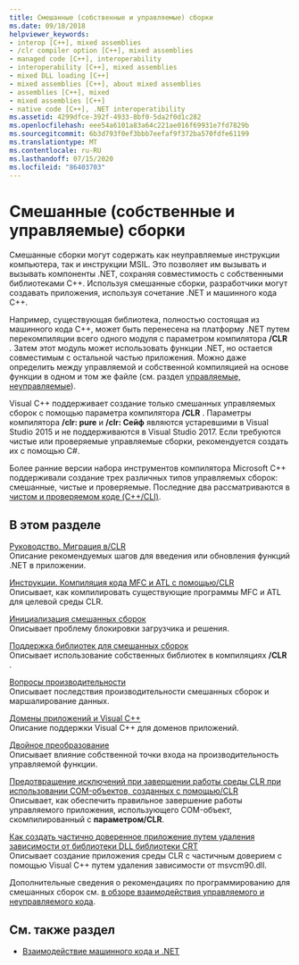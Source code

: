 ```yaml
---
title: Смешанные (собственные и управляемые) сборки
ms.date: 09/18/2018
helpviewer_keywords:
- interop [C++], mixed assemblies
- /clr compiler option [C++], mixed assemblies
- managed code [C++], interoperability
- interoperability [C++], mixed assemblies
- mixed DLL loading [C++]
- mixed assemblies [C++], about mixed assemblies
- assemblies [C++], mixed
- mixed assemblies [C++]
- native code [C++], .NET interoperatibility
ms.assetid: 4299dfce-392f-4933-8bf0-5da2f0d1c282
ms.openlocfilehash: eee54a6101a83a64c221ae016f69931e7fd7829b
ms.sourcegitcommit: 6b3d793f0ef3bbb7eefaf9f372ba570fdfe61199
ms.translationtype: MT
ms.contentlocale: ru-RU
ms.lasthandoff: 07/15/2020
ms.locfileid: "86403703"
---
```

# <a name="mixed-native-and-managed-assemblies"></a>Смешанные (собственные и управляемые) сборки

Смешанные сборки могут содержать как неуправляемые инструкции компьютера, так и инструкции MSIL. Это позволяет им вызывать и вызывать компоненты .NET, сохраняя совместимость с собственными библиотеками C++. Используя смешанные сборки, разработчики могут создавать приложения, используя сочетание .NET и машинного кода C++.

Например, существующая библиотека, полностью состоящая из машинного кода C++, может быть перенесена на платформу .NET путем перекомпиляции всего одного модуля с параметром компилятора **/CLR** . Затем этот модуль может использовать функции .NET, но остается совместимым с остальной частью приложения. Можно даже определить между управляемой и собственной компиляцией на основе функции в одном и том же файле (см. раздел [управляемые, неуправляемые](../preprocessor/managed-unmanaged.md)).

Visual C++ поддерживает создание только смешанных управляемых сборок с помощью параметра компилятора **/CLR** . Параметры компилятора **/clr: pure** и **/clr: Сейф** являются устаревшими в Visual Studio 2015 и не поддерживаются в Visual Studio 2017. Если требуются чистые или проверяемые управляемые сборки, рекомендуется создать их с помощью C#.

Более ранние версии набора инструментов компилятора Microsoft C++ поддерживали создание трех различных типов управляемых сборок: смешанные, чистые и проверяемые. Последние два рассматриваются в [чистом и проверяемом коде (C++/CLI)](../dotnet/pure-and-verifiable-code-cpp-cli.md).

## <a name="in-this-section"></a>В этом разделе

[Руководство. Миграция в/CLR](../dotnet/how-to-migrate-to-clr.md)<br/>
Описание рекомендуемых шагов для введения или обновления функций .NET в приложении.

[Инструкции. Компиляция кода MFC и ATL с помощью/CLR](../dotnet/how-to-compile-mfc-and-atl-code-by-using-clr.md)<br/>
Описывает, как компилировать существующие программы MFC и ATL для целевой среды CLR.

[Инициализация смешанных сборок](../dotnet/initialization-of-mixed-assemblies.md)<br/>
Описывает проблему блокировки загрузчика и решения.

[Поддержка библиотек для смешанных сборок](../dotnet/library-support-for-mixed-assemblies.md)<br/>
Описывает использование собственных библиотек в компиляциях **/CLR** .

[Вопросы производительности](../dotnet/performance-considerations-for-interop-cpp.md)<br/>
Описывает последствия производительности смешанных сборок и маршалирование данных.

[Домены приложений и Visual C++](../dotnet/application-domains-and-visual-cpp.md)<br/>
Описание поддержки Visual C++ для доменов приложений.

[Двойное преобразование](../dotnet/double-thunking-cpp.md)<br/>
Описывает влияние собственной точки входа на производительность управляемой функции.

[Предотвращение исключений при завершении работы среды CLR при использовании COM-объектов, созданных с помощью/CLR](../dotnet/avoiding-exceptions-on-clr-shutdown-when-consuming-com-objects-built-with-clr.md)<br/>
Описывает, как обеспечить правильное завершение работы управляемого приложения, использующего COM-объект, скомпилированный с **параметром/CLR**.

[Как создать частично доверенное приложение путем удаления зависимости от библиотеки DLL библиотеки CRT](../dotnet/create-a-partially-trusted-application.md)<br/>
Описывает создание приложения среды CLR с частичным доверием с помощью Visual C++ путем удаления зависимости от msvcm90.dll.

Дополнительные сведения о рекомендациях по программированию для смешанных сборок см. [в обзоре взаимодействия управляемого и неуправляемого кода](/previous-versions/dotnet/articles/ms973872(v=msdn.10)).

## <a name="see-also"></a>См. также раздел

- [Взаимодействие машинного кода и .NET](../dotnet/native-and-dotnet-interoperability.md)
